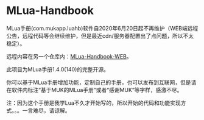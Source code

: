 # MLua-Handbook

MLua手册(com.mukapp.luahb)软件自2020年6月20日起不再维护（WEB端远程公告，远程代码等会继续维护，但是最近cdn/服务器配置出了点问题，所以不太稳定）。

远程内容在另一个仓库内：[MLua-Handbook-WEB](https://github.com/MUKAPP/MLua-Handbook-WEB)。

此项目为MLua手册1.4.0(140)的完整开源。

你可以基于MLua手册增加功能，定制自己的手册，也可以发布到互联网，但是请在软件内标注“基于MUK的MLua手册”或者“感谢MUK”等字样，感激不尽。

注：因为这个手册是我学Lua不久才开始写的，所以开始的代码和功能实现方式。。。一言难尽，请谅解。